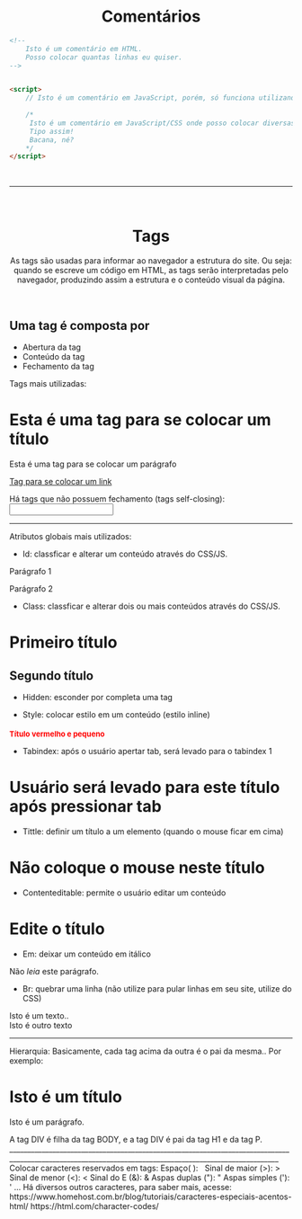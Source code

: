 <span align="center"> 

# Comentários 

</span>

```html
<!-- 
    Isto é um comentário em HTML.
    Posso colocar quantas linhas eu quiser.
-->


<script> 
    // Isto é um comentário em JavaScript, porém, só funciona utilizando uma única linha.
    
    /* 
     Isto é um comentário em JavaScript/CSS onde posso colocar diversas linhas..
     Tipo assim!
     Bacana, né?
    */ 
</script>
```

</br>

_________________________________________________________________________________________________________________
</br>
<span align="center">

# Tags

<p>As tags são usadas para informar ao navegador a estrutura do site. 
Ou seja: quando se escreve um código em HTML, as tags serão interpretadas pelo navegador, 
produzindo assim a estrutura e o conteúdo visual da página. </p>
</span>

</br>

## Uma tag é composta por
* Abertura da tag
* Conteúdo da tag
* Fechamento da tag


Tags mais utilizadas: 
<h1> Esta é uma tag para se colocar um título </h1>
<p> Esta é uma tag para se colocar um parágrafo </p>
<a href="www.google.com.br" title="isn't">Tag para se colocar um link</a> 
<!-- Perceba que na TAG tittle foi utilizado aspas simples como string, para o browser interpretar maneira correta, 
    pois o atributo TITLE já possuia as aspas duplas depois do sinal de igual
    Sempre utilize aspas duplas nos atributos.. Title="" -->

Há tags que não possuem fechamento (tags self-closing): 
<input type="">
<img scr="link da imagem / diretório" alt=""> 
_________________________________________________________________________________________________________________________________________________________
Atributos globais mais utilizados: 

- Id: classficar e alterar um conteúdo através do CSS/JS. 
<p id="p1">Parágrafo 1</p>
<p id="p2">Parágrafo 2</p>

- Class: classficar e alterar dois ou mais conteúdos através do CSS/JS.
<h1 class="título1">Primeiro título</h1> 
<h2 class="titulo2">Segundo título</h2>

- Hidden: esconder por completa uma tag
<h1 hidden="true">Este título não irá aparecer pois está com a tag hidden :( </h1>

- Style: colocar estilo em um conteúdo (estilo inline)
<h1 style="color:red; font-size: small; "> Título vermelho e pequeno</h1>

- Tabindex: após o usuário apertar tab, será levado para o tabindex 1
<h1 tabindex="1"> Usuário será levado para este título após pressionar tab</h1>

- Tittle: definir um título a um elemento (quando o mouse ficar em cima)
<h1 title="primeiro título"> Não coloque o mouse neste título</h1>   

- Contenteditable: permite o usuário editar um conteúdo
<h1 contenteditable="true"> Edite o título </h1> 

- Em: deixar um conteúdo em itálico
<p> Não <em>leia</em> este parágrafo.</p>

- Br: quebrar uma linha (não utilize para pular linhas em seu site, utilize do CSS)
<p> Isto é um texto.. <br> Isto é outro texto</p>

_________________________________________________________________________________________________________________________________________________________
Hierarquia: 
Basicamente, cada tag acima da outra é o pai da mesma.. Por exemplo:
<body>
    <div> 
        <h1>Isto é um título</h1>
        <p>Isto é um parágrafo.</p>
    </div>
</body>
A tag DIV é filha da tag BODY, e a tag DIV é pai da tag H1 e da tag P.
_________________________________________________________________________________________________________________________________________________________
Colocar caracteres reservados em tags:
Espaço(  ): &nbsp; 
Sinal de maior (>): &gt; 
Sinal de menor (<): &lt; 
Sinal do E (&): &amp;
Aspas duplas ("): &quot; 
Aspas simples ('): &apos; 
... Há diversos outros caracteres, para saber mais, acesse:
https://www.homehost.com.br/blog/tutoriais/caracteres-especiais-acentos-html/
https://html.com/character-codes/